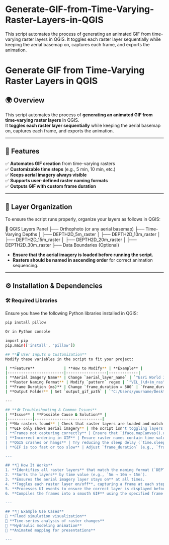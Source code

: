 # Generate-GIF-from-Time-Varying-Raster-Layers-in-QGIS
This script automates the process of generating an animated GIF from time-varying raster layers in QGIS.   It toggles each raster layer sequentially while keeping the aerial basemap on, captures each frame, and exports the animation.

# **Generate GIF from Time-Varying Raster Layers in QGIS**

## **🌍 Overview**
This script automates the process of **generating an animated GIF from time-varying raster layers** in QGIS.  
It **toggles each raster layer sequentially** while keeping the aerial basemap on, captures each frame, and exports the animation.

---

## **🚀 Features**
✅ **Automates GIF creation** from time-varying rasters  
✅ **Customizable time steps** (e.g., 5 min, 10 min, etc.)  
✅ **Keeps aerial imagery always visible**  
✅ **Supports user-defined raster naming formats**  
✅ **Outputs GIF with custom frame duration**  

---

## **📂 Layer Organization**
To ensure the script runs properly, organize your layers as follows in QGIS:

📂 QGIS Layers Panel ├── Orthophoto (or any aerial basemap) ├── Time-Varying Depths │ ├── DEPTH2D_5m_raster │ ├── DEPTH2D_10m_raster │ ├── DEPTH2D_15m_raster │ ├── DEPTH2D_20m_raster │ ├── DEPTH2D_30m_raster ├── Data Boundaries (Optional)

- **Ensure that the aerial imagery is loaded before running the script.**  
- **Rasters should be named in ascending order** for correct animation sequencing.  

---

## **⚙️ Installation & Dependencies**
### **🛠 Required Libraries**
Ensure you have the following Python libraries installed in QGIS:
```sh
pip install pillow

Or in Python console

import pip
pip.main(['install', 'pillow'])

## **🖥 User Inputs & Customization**
Modify these variables in the script to fit your project:

| **Feature**             | **How to Modify** | **Example** |
|-------------------------|------------------|-------------|
| **Aerial Imagery Name** | Change `aerial_layer_name` | `"Esri World Imagery"` |
| **Raster Naming Format** | Modify `pattern` regex | `"VEL_(\d+)m_ras"` |
| **Frame Duration (ms)** | Change `frame_duration = 500` | `frame_duration = 750` |
| **Output Folder** | Set `output_gif_path` | `"C:/Users/yourname/Desktop/animation.gif"` |

---

## **🛠 Troubleshooting & Common Issues**
| **Issue** | **Possible Cause & Solution** |
|-----------|------------------------------|
| **No rasters found** | Check that raster layers are loaded and match the naming pattern. |
| **GIF only shows aerial imagery** | The script isn't toggling layers properly. Try restarting QGIS and running again. |
| **Frames not capturing correctly** | Ensure that `iface.mapCanvas().refreshAllLayers()` is executing before frame capture. |
| **Incorrect ordering in GIF** | Ensure raster names contain time values in ascending order. The script sorts them automatically. |
| **QGIS crashes or hangs** | Try reducing the sleep delay (`time.sleep(1.5)`) to `time.sleep(1.0)`. |
| **GIF is too fast or too slow** | Adjust `frame_duration` (e.g., `frame_duration = 1000` for 1s per frame). |

---

## **📌 How It Works**
1. **Identifies all raster layers** that match the naming format (`DEPTH2D_Xm_raster`).  
2. **Sorts the layers** by time value (e.g., `5m → 10m → 15m`).  
3. **Ensures the aerial imagery layer stays on** at all times.  
4. **Toggles each raster layer on/off**, capturing a frame at each step.  
5. **Processes UI events to ensure the correct layer is displayed before capturing**.  
6. **Compiles the frames into a smooth GIF** using the specified frame duration.  

---

## **🌟 Example Use Cases**
🔹 **Flood simulation visualization**  
🔹 **Time-series analysis of raster changes**  
🔹 **Hydraulic modeling animation**  
🔹 **Animated mapping for presentations**  

---


